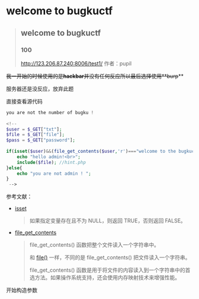 # welcome to bugkuctf



> ## welcome to bugkuctf
>
> ### 100
>
> 
>
> <http://123.206.87.240:8006/test1/>
> 作者：pupil



~~我一开始的时候使用的是**hackbar**并没有任何反应所以最后选择使用**burp~~**

服务器还是没反应，放弃此题

直接查看源代码

```php
you are not the number of bugku !   
  
<!--  
$user = $_GET["txt"];  
$file = $_GET["file"];  
$pass = $_GET["password"];  
  
if(isset($user)&&(file_get_contents($user,'r')==="welcome to the bugkuctf")){  
    echo "hello admin!<br>";  
    include($file); //hint.php  
}else{  
    echo "you are not admin ! ";  
}  
 -->  
```

参考文献：

* [isset](https://www.runoob.com/php/php-isset-function.html)  

  > 如果指定变量存在且不为 NULL，则返回 TRUE，否则返回 FALSE。

* [file_get_contents](http://www.w3school.com.cn/php/func_filesystem_file_get_contents.asp)

  > file_get_contents() 函数把整个文件读入一个字符串中。
  >
  > 和 [file()](http://www.w3school.com.cn/php/func_filesystem_file.asp) 一样，不同的是 file_get_contents() 把文件读入一个字符串。
  >
  > file_get_contents() 函数是用于将文件的内容读入到一个字符串中的首选方法。如果操作系统支持，还会使用内存映射技术来增强性能。

开始构造参数



